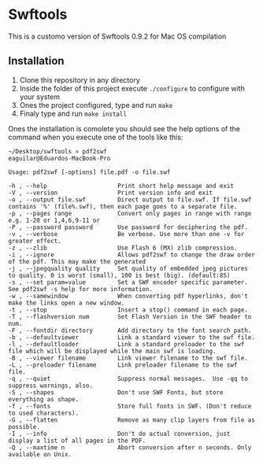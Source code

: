 # Swftools
This is a customo version of Swftools 0.9.2 for Mac OS compilation

## Installation

1. Clone this repository in any directory
2. Inside the folder of this project execute `./configure` to configure with your system
3. Ones the project configured, type and run `make`
4. Finaly type and run `make install`

Ones the installation is comolete you should see the help options of the command when you execute one of the tools like this:

```
~/Desktop/swftools » pdf2swf                                                                                                                                          eaguilar@Eduardos-MacBook-Pro

Usage: pdf2swf [-options] file.pdf -o file.swf

-h , --help                    Print short help message and exit
-V , --version                 Print version info and exit
-o , --output file.swf         Direct output to file.swf. If file.swf contains '%' (file%.swf), then each page goes to a separate file.
-p , --pages range             Convert only pages in range with range e.g. 1-20 or 1,4,6,9-11 or
-P , --password password       Use password for deciphering the pdf.
-v , --verbose                 Be verbose. Use more than one -v for greater effect.
-z , --zlib                    Use Flash 6 (MX) zlib compression.
-i , --ignore                  Allows pdf2swf to change the draw order of the pdf. This may make the generated
-j , --jpegquality quality     Set quality of embedded jpeg pictures to quality. 0 is worst (small), 100 is best (big). (default:85)
-s , --set param=value         Set a SWF encoder specific parameter.  See pdf2swf -s help for more information.
-w , --samewindow              When converting pdf hyperlinks, don't make the links open a new window.
-t , --stop                    Insert a stop() command in each page.
-T , --flashversion num        Set Flash Version in the SWF header to num.
-F , --fontdir directory       Add directory to the font search path.
-b , --defaultviewer           Link a standard viewer to the swf file.
-l , --defaultloader           Link a standard preloader to the swf file which will be displayed while the main swf is loading.
-B , --viewer filename         Link viewer filename to the swf file.
-L , --preloader filename      Link preloader filename to the swf file.
-q , --quiet                   Suppress normal messages.  Use -qq to suppress warnings, also.
-S , --shapes                  Don't use SWF Fonts, but store everything as shape.
-f , --fonts                   Store full fonts in SWF. (Don't reduce to used characters).
-G , --flatten                 Remove as many clip layers from file as possible.
-I , --info                    Don't do actual conversion, just display a list of all pages in the PDF.
-Q , --maxtime n               Abort conversion after n seconds. Only available on Unix.
```
